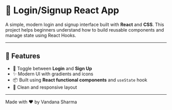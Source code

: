 # 🔐 Login/Signup React App

A simple, modern login and signup interface built with **React** and **CSS**. This project helps beginners understand how to build reusable components and manage state using React Hooks.

---

## 🚀 Features

- 🔁 Toggle between **Login** and **Sign Up**
- ✨ Modern UI with gradients and icons
- 📦 Built using **React functional components** and `useState` hook
- 🎯 Clean and responsive layout

---

Made with ❤️ by Vandana Sharma

